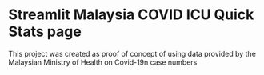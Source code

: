 # Streamlit Malaysia COVID ICU Quick Stats page

This project was created as proof of concept of using data provided by the Malaysian Ministry of Health on Covid-19n case numbers
